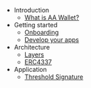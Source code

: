 * Introduction
    * [What is AA Wallet?](docs/What%20is%20AA%20Wallet.md)
* Getting started
    * [Onboarding](docs/Onborading.md)
    * [Develop your apps](docs/Develop%20your%20apps.md)
* Architecture
    * [Layers](docs/Layers.md)
    * [ERC4337](https://eips.ethereum.org/EIPS/eip-4337)
* Application
    * [Threshold Signature](docs/threshold_signature.md)